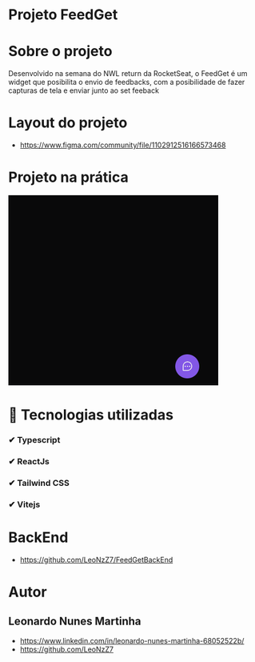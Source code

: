 # Projeto FeedGet

# Sobre o projeto
Desenvolvido na semana do NWL return da RocketSeat, o FeedGet é um widget que posibilita o envio de feedbacks, com a posibilidade de fazer capturas de tela e enviar
junto ao set feeback

# Layout do projeto
- https://www.figma.com/community/file/1102912516166573468

# Projeto na prática

![feedgetgif.gif](https://github.com/LeoNzZ7/FeedGet/blob/master/feedgetgif.gif)

# 🚀 Tecnologias utilizadas
### ✔ Typescript
### ✔ ReactJs
### ✔ Tailwind CSS
### ✔ Vitejs

# BackEnd 
- https://github.com/LeoNzZ7/FeedGetBackEnd
# Autor
## Leonardo Nunes Martinha 
- https://www.linkedin.com/in/leonardo-nunes-martinha-68052522b/
- https://github.com/LeoNzZ7
